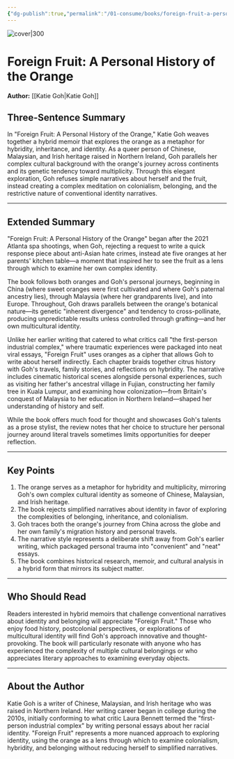 ```yaml
---
{"dg-publish":true,"permalink":"/01-consume/books/foreign-fruit-a-personal-history-of-the-orange/","title":"Foreign Fruit: A Personal History of the Orange"}
---
```



![cover|300](https://m.media-amazon.com/images/I/71C1kId1gIL._SL1500_.jpg)


# Foreign Fruit: A Personal History of the Orange
**Author:** [[Katie Goh\|Katie Goh]]


## Three-Sentence Summary

In "Foreign Fruit: A Personal History of the Orange," Katie Goh weaves together a hybrid memoir that explores the orange as a metaphor for hybridity, inheritance, and identity. As a queer person of Chinese, Malaysian, and Irish heritage raised in Northern Ireland, Goh parallels her complex cultural background with the orange's journey across continents and its genetic tendency toward multiplicity. Through this elegant exploration, Goh refuses simple narratives about herself and the fruit, instead creating a complex meditation on colonialism, belonging, and the restrictive nature of conventional identity narratives.

---

## Extended Summary

"Foreign Fruit: A Personal History of the Orange" began after the 2021 Atlanta spa shootings, when Goh, rejecting a request to write a quick response piece about anti-Asian hate crimes, instead ate five oranges at her parents' kitchen table—a moment that inspired her to see the fruit as a lens through which to examine her own complex identity.

The book follows both oranges and Goh's personal journeys, beginning in China (where sweet oranges were first cultivated and where Goh's paternal ancestry lies), through Malaysia (where her grandparents live), and into Europe. Throughout, Goh draws parallels between the orange's botanical nature—its genetic "inherent divergence" and tendency to cross-pollinate, producing unpredictable results unless controlled through grafting—and her own multicultural identity.

Unlike her earlier writing that catered to what critics call "the first-person industrial complex," where traumatic experiences were packaged into neat viral essays, "Foreign Fruit" uses oranges as a cipher that allows Goh to write about herself indirectly. Each chapter braids together citrus history with Goh's travels, family stories, and reflections on hybridity. The narrative includes cinematic historical scenes alongside personal experiences, such as visiting her father's ancestral village in Fujian, constructing her family tree in Kuala Lumpur, and examining how colonization—from Britain's conquest of Malaysia to her education in Northern Ireland—shaped her understanding of history and self.

While the book offers much food for thought and showcases Goh's talents as a prose stylist, the review notes that her choice to structure her personal journey around literal travels sometimes limits opportunities for deeper reflection.

---

## Key Points

1. The orange serves as a metaphor for hybridity and multiplicity, mirroring Goh's own complex cultural identity as someone of Chinese, Malaysian, and Irish heritage.
2. The book rejects simplified narratives about identity in favor of exploring the complexities of belonging, inheritance, and colonialism.
3. Goh traces both the orange's journey from China across the globe and her own family's migration history and personal travels.
4. The narrative style represents a deliberate shift away from Goh's earlier writing, which packaged personal trauma into "convenient" and "neat" essays.
5. The book combines historical research, memoir, and cultural analysis in a hybrid form that mirrors its subject matter.

---

## Who Should Read

Readers interested in hybrid memoirs that challenge conventional narratives about identity and belonging will appreciate "Foreign Fruit." Those who enjoy food history, postcolonial perspectives, or explorations of multicultural identity will find Goh's approach innovative and thought-provoking. The book will particularly resonate with anyone who has experienced the complexity of multiple cultural belongings or who appreciates literary approaches to examining everyday objects.

---

## About the Author

Katie Goh is a writer of Chinese, Malaysian, and Irish heritage who was raised in Northern Ireland. Her writing career began in college during the 2010s, initially conforming to what critic Laura Bennett termed the "first-person industrial complex" by writing personal essays about her racial identity. "Foreign Fruit" represents a more nuanced approach to exploring identity, using the orange as a lens through which to examine colonialism, hybridity, and belonging without reducing herself to simplified narratives.